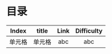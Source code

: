 # 目录
|  Index  |  title  |  Link  |  Difficulty  |  
|  :---:  |  :---:  |  :---:  |  :---:  |
|  单元格  |  单元格  |  abc  |  abc  |
